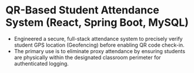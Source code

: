 # QR-Based Student Attendance System (React, Spring Boot, MySQL)

* Engineered a secure, full-stack attendance system to precisely verify student GPS location (Geofencing) before enabling QR code check-in.
* The primary use is to eliminate proxy attendance by ensuring students are physically within the designated classroom perimeter for authenticated logging.


